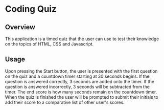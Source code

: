 # Coding Quiz

## Overview

This application is a timed quiz that the user can use to test their knowledge on the topics of HTML, CSS and Javascript.

## Usage

Upon pressing the Start button, the user is presented with the first question on the quiz and a countdown timer starting at 30 seconds begins. If the question is answered correctly, 3 seconds are added onto the timer. If the question is answered incorrectly, 3 seconds will be subtracted from the timer. The end score is how many seconds remain on the countdown timer. When the quiz is finished the user will be prompted to submit their initials to add their score to a comparative list of other user's scores. 


